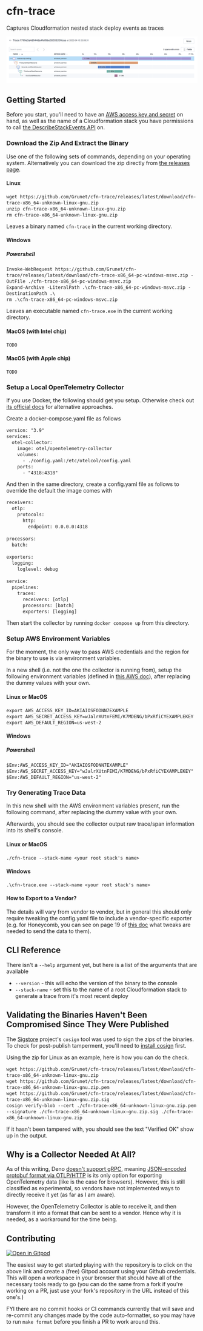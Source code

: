# cfn-trace

Captures Cloudformation nested stack deploy events as traces

![Five bars of equal height, each one less wide than the one above it, stacked on top of each other to look like an upside down pyramid. Each bar represents a span of time, and its duration is written out on the bar. On the left and inline with each bar is the name associated to each bar, corresponding to the name given to the resource in Cloudformation. There are connecting lines between the names indicating that each bar is considered a child of the one above it.](./examples/hollow-only-nesting/visualization.png)

## Getting Started

Before you start, you'll need to have an
[AWS access key and secret](https://docs.aws.amazon.com/general/latest/gr/aws-sec-cred-types.html#access-keys-and-secret-access-keys)
on hand, as well as the name of a Cloudformation stack you have permissions to
call
[the DescribeStackEvents API](https://docs.aws.amazon.com/AWSCloudFormation/latest/APIReference/API_DescribeStackEvents.html)
on.

### Download the Zip And Extract the Binary

Use one of the following sets of commands, depending on your operating system.
Alternatively you can download the zip directly from
[the releases page](https://github.com/Grunet/cfn-trace/releases).

#### Linux

```
wget https://github.com/Grunet/cfn-trace/releases/latest/download/cfn-trace-x86_64-unknown-linux-gnu.zip
unzip cfn-trace-x86_64-unknown-linux-gnu.zip
rm cfn-trace-x86_64-unknown-linux-gnu.zip
```

Leaves a binary named `cfn-trace` in the current working directory.

#### Windows

##### Powershell

```
Invoke-WebRequest https://github.com/Grunet/cfn-trace/releases/latest/download/cfn-trace-x86_64-pc-windows-msvc.zip -OutFile ./cfn-trace-x86_64-pc-windows-msvc.zip
Expand-Archive -LiteralPath .\cfn-trace-x86_64-pc-windows-msvc.zip -DestinationPath .\
rm .\cfn-trace-x86_64-pc-windows-msvc.zip
```

Leaves an executable named `cfn-trace.exe` in the current working directory.

#### MacOS (with Intel chip)

```
TODO
```

#### MacOS (with Apple chip)

```
TODO
```

### Setup a Local OpenTelemetry Collector

If you use Docker, the following should get you setup. Otherwise check out
[its official docs](https://opentelemetry.io/docs/collector/getting-started/)
for alternative approaches.

Create a docker-compose.yaml file as follows

```
version: "3.9"
services:
  otel-collector:
    image: otel/opentelemetry-collector
    volumes:
      - ./config.yaml:/etc/otelcol/config.yaml
    ports:
      - "4318:4318"
```

And then in the same directory, create a config.yaml file as follows to override
the default the image comes with

```
receivers:
  otlp:
    protocols:
      http:
        endpoint: 0.0.0.0:4318

processors:
  batch:

exporters:
  logging:
    loglevel: debug

service:
  pipelines:
    traces:
      receivers: [otlp]
      processors: [batch]
      exporters: [logging]
```

Then start the collector by running `docker compose up` from this directory.

### Setup AWS Environment Variables

For the moment, the only way to pass AWS credentials and the region for the
binary to use is via environment variables.

In a new shell (i.e. not the one the collector is running from), setup the
following environment variables (defined in
[this AWS doc](https://docs.aws.amazon.com/cli/latest/userguide/cli-configure-envvars.html)),
after replacing the dummy values with your own.

#### Linux or MacOS

```
export AWS_ACCESS_KEY_ID=AKIAIOSFODNN7EXAMPLE
export AWS_SECRET_ACCESS_KEY=wJalrXUtnFEMI/K7MDENG/bPxRfiCYEXAMPLEKEY
export AWS_DEFAULT_REGION=us-west-2
```

#### Windows

##### Powershell

```
$Env:AWS_ACCESS_KEY_ID="AKIAIOSFODNN7EXAMPLE"
$Env:AWS_SECRET_ACCESS_KEY="wJalrXUtnFEMI/K7MDENG/bPxRfiCYEXAMPLEKEY"
$Env:AWS_DEFAULT_REGION="us-west-2"
```

### Try Generating Trace Data

In this new shell with the AWS environment variables present, run the following
command, after replacing the dummy value with your own.

Afterwards, you should see the collector output raw trace/span information into
its shell's console.

#### Linux or MacOS

```
./cfn-trace --stack-name <your root stack's name>
```

#### Windows

```
.\cfn-trace.exe --stack-name <your root stack's name>
```

#### How to Export to a Vendor?

The details will vary from vendor to vendor, but in general this should only
require tweaking the config.yaml file to include a vendor-specific exporter
(e.g. for Honeycomb, you can see on page 19 of
[this doc](https://www.honeycomb.io/wp-content/uploads/2022/03/Front-end-Observability-Whitepaper-1.pdf)
what tweaks are needed to send the data to them).

## CLI Reference

There isn't a `--help` argument yet, but here is a list of the arguments that
are available

- `--version` - this will echo the version of the binary to the console
- `--stack-name` - set this to the name of a root Cloudformation stack to
  generate a trace from it's most recent deploy

## Validating the Binaries Haven't Been Compromised Since They Were Published

The [Sigstore](https://www.sigstore.dev/) project's `cosign` tool was used to
sign the zips of the binaries. To check for post-publish tamperment, you'll need
to [install cosign](https://docs.sigstore.dev/cosign/installation) first.

Using the zip for Linux as an example, here is how you can do the check.

```
wget https://github.com/Grunet/cfn-trace/releases/latest/download/cfn-trace-x86_64-unknown-linux-gnu.zip
wget https://github.com/Grunet/cfn-trace/releases/latest/download/cfn-trace-x86_64-unknown-linux-gnu.zip.pem
wget https://github.com/Grunet/cfn-trace/releases/latest/download/cfn-trace-x86_64-unknown-linux-gnu.zip.sig
cosign verify-blob --cert ./cfn-trace-x86_64-unknown-linux-gnu.zip.pem --signature ./cfn-trace-x86_64-unknown-linux-gnu.zip.sig ./cfn-trace-x86_64-unknown-linux-gnu.zip
```

If it hasn't been tampered with, you should see the text "Verified OK" show up
in the output.

## Why is a Collector Needed At All?

As of this writing, Deno
[doesn't support gRPC](https://github.com/denoland/deno/issues/3326), meaning
[JSON-encoded protobuf format via OTLP/HTTP](https://github.com/open-telemetry/opentelemetry-specification/blob/main/specification/protocol/otlp.md#otlphttp)
is its only option for exporting OpenTelemetry data (like is the case for
browsers). However, this is still classified as experimental, so vendors have
not implemented ways to directly receive it yet (as far as I am aware).

However, the OpenTelemetry Collector is able to receive it, and then transform
it into a format that can be sent to a vendor. Hence why it is needed, as a
workaround for the time being.

## Contributing

[![Open in Gitpod](https://gitpod.io/button/open-in-gitpod.svg)](https://gitpod.io/#https://github.com/Grunet/cfn-trace)

The easiest way to get started playing with the repository is to click on the
above link and create a (free) Gitpod account using your Github credentials.
This will open a workspace in your browser that should have all of the necessary
tools ready to go (you can do the same from a fork if you're working on a PR,
just use your fork's repository in the URL instead of this one's.)

FYI there are no commit hooks or CI commands currently that will save and
re-commit any changes made by the code auto-formatter, so you may have to run
`make format` before you finish a PR to work around this.
